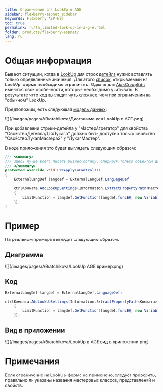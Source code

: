 ```yaml
---
title: Ограничение для LookUp в AGE
sidebar: flexberry-aspnet_sidebar
keywords: Flexberry ASP-NET
toc: true
permalink: ru/fa_limited-look-up-in-a-g-e.html
folder: products/flexberry-aspnet/
lang: ru
---
```


# Общая информация
Бывают ситуации, когда в [LookUp](master-editor-ajax-look-up.html) для строк [детейла](detail-associations-and-their-properties.html) нужно вставлять только определенные значения. Для этого [список](web-object-list-view.html), открываемый на LookUp-форме необходимо ограничить. Однако для [AjaxGroupEdit](ajax-group-edit.html) имеются свои особенности, которые необходимо учитывать. В результате чего [код выглядит чуть сложнее](settings-for-look-up-in-a-g-e.html), чем при [ограничении на "обычном" LookUp](look-up-limit-web.html).

Предположим, есть следующая [модель данных](design.html):

![](/images/pages/ABratchikova/Диаграмма для LookUp в  AGE.png)

При добавлении строки-детейла у "МастерАгрегатор" для свойства "СвойствоДетейлаДляЛукапа" должно быть доступно только свойство "СвойствоЛукапМастера2" у "ЛукапМастер".

В коде приложения это будет выглядеть следующим образом:

```cs
/// <summary>
/// Здесь лучше всего писать бизнес-логику, оперируя только объектом данных.
/// </summary>
protected override void PreApplyToControls()
{
	ExternalLangDef langdef = ExternalLangDef.LanguageDef;
	
	ctrlКомната.AddLookUpSettings(Information.ExtractPropertyPath<МастерАгрегатор>(r => r.ЛукапМастер), new LookUpSetting
	{
		LimitFunction = langdef.GetFunction(langdef.funcEQ, new VariableDef(langdef.[ТипСвойстваЛукапМастер], "СвойствоЛукапМастера2"),     [ЗначениеСвойстваЛукапМастер])
	});
}      
```
# Пример
На реальном примере выглядит следующим образом:

## Диаграмма
![](/images/pages/ABratchikova/LookUp AGE пример.png)

## Код
```cs
ExternalLangDef langdef = ExternalLangDef.LanguageDef;

ctrlКомната.AddLookUpSettings(Information.ExtractPropertyPath<Комната>(r => r.НазначениеКомнаты), new LookUpSetting
	{
		LimitFunction = langdef.GetFunction(langdef.funcEQ, new VariableDef(langdef.BoolType, "Актуально"), true)
	});
```

## Вид в приложении
![](/images/pages/ABratchikova/LookUp в AGE вид в приложении.png)

# Примечания
Если ограничение на LookUp-форме не применено, следует проверить, правильно ли указаны названия мастеровых классов, представлений и свойств.
